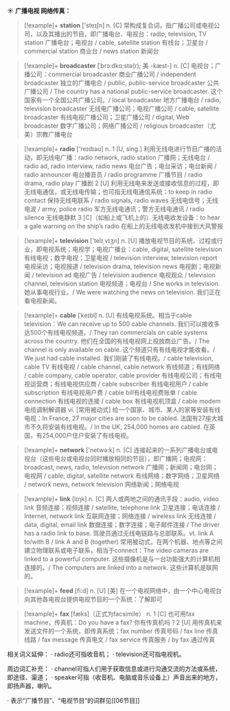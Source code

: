 ☀ <span class="category">**广播电视 网络传真：**</span>
>[!example]+ <span class="vocabulary">**station**</span> ['steɪʃn] 
> <span class="definition">n. [C] 常构成复合词，指广播公司或电视公司，以及其播出的节目，即广播电台、电视台：</span>radio, television, TV station 广播电台；电视台 / cable, satellite station 有线台；卫星台 / commercial station 商业台 / news station 新闻台
           
>[!example]+ <span class="vocabulary">**broadcaster**</span> [ˈbrɔ:dkɑ:stə(r); 美 -kæst-]
> <span class="definition">n. [C] 电视台；广播公司：</span>commercial broadcaster 商业广播公司 / independent broadcaster 独立的广播电合 / public, public-service broadcaster 公共广播公司 / The country has a national public-service broadcaster. 这个国家有一个全国公共广播公司。/ local broadcaster 地方广播电台 / radio, television broadcaster 无线电广播公司；电视广播公司 / cable, satellite broadcaster 有线电视广播公司；卫星广播公司 / digital, Web broadcaster 数字广播公司；网络广播公司 / religious broadcaster（尤美）宗教广播电台

>[!example]+ <span class="vocabulary">**radio**</span> ['reɪdɪəʊ] 
> <span class="definition">n. 1 [U, sing.] 利用无线电进行节目广播的活动，即无线电广播：</span>radio network, radio station 广播网；无线电台 / radio ad, radio interview, radio news 电台广告；电台采访；电台新闻 / radio announcer 电台播音员 / radio programme 广播节目 / radio drama, radio play 广播剧 <span class="definition">2 [U] 利用无线电来发送或接收信息的过程，即无线电通信，或无线电传输；也可指无线电通信系统：</span>to keep in radio contact 保持无线电联系 / radio signals, radio waves 无线电信号；无线电波 / army, police radio 军方无线电通讯；警方无线电通讯 / radio silence 无线电静默 <span class="definition">3 [C]（如船上或飞机上的）无线电收发设备：</span>to hear a gale warning on the ship’s radio 在船上的无线电收发机中接到大风警报

>[!example]+ <span class="vocabulary">**television**</span> ['telɪ͵vɪʒn] 
> <span class="definition">n. [U] 播放电视节目的系统、过程或行业，即电视系统；电视学；电视广播业：</span>cable, digital, satellite television 有线电视；数字电视；卫星电视 / television interview, television report 电视采访；电视报道 / television drama, television news 电视剧；电视新闻 / television ad 电视广告 / television audience 电视观众 / television channel, television station 电视频道；电视台 / She works in television. 她从事电视行业。/ We were watching the news on television. 我们正在看电视新闻。
           
>[!example]+ <span class="vocabulary">**cable**</span> [ˈkeɪbl]
> <span class="definition">n. [U] 有线电视系统。相当于cable television：</span>We can receive up to 500 cable channels. 我们可以接收多达500个有线电视频道。/ They ran commercials on cable systems across the country. 他们在全国的有线电视网上投放商业广告。/ The channel is only available on cable. 这个频道只有有线电视才能收看。/ We just had cable installed. 我们刚装了有线电视。/ cable television, cable TV 有线电视 / cable channel, cable network 有线频道；有线网络 / cable company, cable operator, cable provider 有线电视公司；有线电视运营商；有线电视供应商 / cable subscriber 有线电视用户 / cable subscription 有线电视用户费 / cable bill有线电视费账单 / cable connection 有线电视的连接 / cable box 有线电视机顶盒 / cable modem 电缆调制解调器 <span class="definition">vi. [常用被动式] 给一个国家、城市、某人的家等安装有线电视：</span>In France, 27 major cities are soon to be cabled. 法国有27座大城市不久将安装有线电视。/ In the UK, 254,000 homes are cabled. 在英国，有254,000户住户安装了有线电视。

>[!example]+ <span class="vocabulary">**network**</span> ['netwə:k] 
> <span class="definition">n. [C] 连接起来的一系列广播电台或电视台（这些电台或电视台同时播放相同的节目），即广播网；电视网：</span>broadcast, news, radio, television network 广播网；新闻网；电台网；电视网 / cable, digital, satellite network 有线网络；数字网络；卫星网络 / network news, network television 网络新闻；网络电视

>[!example]+ <span class="vocabulary">**link**</span> [lɪŋk] 
> <span class="definition">n. [C] 两人或两地之间的通讯手段：</span>audio, video link 音频连接；视频连接 / satellite, telephone link 卫星连接；电话连接 / Internet, network link 互联网连接；网络连接 / wireless link 无线连接 / data, digital, email link 数据连接；数字连接；电子邮件连接 / The driver has a radio link to base. 驾驶员通过无线电链路与总部联系。<span class="definition">vt. link A to/with B / link A and B (together) 常用被动式，在两个机器、地点等之间建立物理联系或电子联系，相当于connect：</span>The video cameras are linked to a powerful computer. 这些摄像机是与一台功能强大的计算机相连接的。/ The computers are linked into a network. 这些计算机是联网的。 

>[!example]+ <span class="vocabulary">**feed**</span> [fi:d] 
> <span class="definition">n. [U] [美] 在一个电视网络中，由一个中心电视台向其他各电视台提供电视节目的一个系统：</span>了解即可

>[!example]+ <span class="vocabulary">**fax**</span> [fæks]（正式为facsimile）
> <span class="definition">n. 1 [C] 也可用fax machine，传真机：</span>Do you have a fax? 你有传真机吗？<span class="definition">2 [U] 用传真机来发送文件的一个系统，即传真系统：</span>fax number 传真号码 / fax line 传真线路 / fax message 传真电文 / fax service 传真服务 / by fax 通过传真

相关词义延伸：
· radio还可指收音机；
· television还可指电视机。

周边词汇补充：
· channel可指人们用于获取信息或进行沟通交流的方法或系统，即途径、渠道；
· speaker可指（收音机、电脑或音乐设备上）声音出来的地方，即扬声器，喇叭。

· 表示“广播节目”、“电视节目”的词群见[[06节目]]
